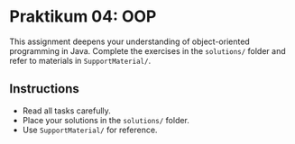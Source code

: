 # Praktikum 04: OOP

This assignment deepens your understanding of object-oriented programming in Java. Complete the exercises in the `solutions/` folder and refer to materials in `SupportMaterial/`.

## Instructions
- Read all tasks carefully.
- Place your solutions in the `solutions/` folder.
- Use `SupportMaterial/` for reference.
